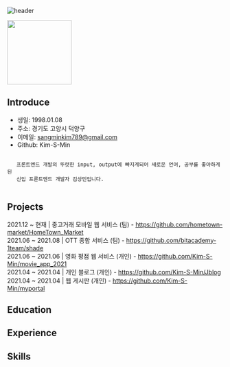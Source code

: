 ![header](https://capsule-render.vercel.app/api?type=waving&color=timeGradient&height=300&section=header&text=SangminKim&fontSize=90)

<img src="https://user-images.githubusercontent.com/79624406/150952276-57bbc9b6-3d56-4eef-bfe5-c6d31247e0e9.jpg" width="150"/>

## Introduce
+ 생일: 1998.01.08
+ 주소: 경기도 고양시 덕양구
+ 이메일: sangminkim789@gmail.com
+ Github: Kim-S-Min
<pre>
<code>
   프론트엔드 개발의 뚜렷한 input, output에 빠지게되어 새로운 언어, 공부를 좋아하게된
   신입 프론트엔드 개발자 김상민입니다.
</code>
</pre>
## Projects
2021.12 ~ 현재 | 중고거래 모바일 웹 서비스 (팀) - https://github.com/hometown-market/HomeTown_Market  
2021.06 ~ 2021.08 | OTT 종합 서비스 (팀) - https://github.com/bitacademy-1team/shade  
2021.06 ~ 2021.06 | 영화 평점 웹 서비스 (개인) - https://github.com/Kim-S-Min/movie_app_2021  
2021.04 ~ 2021.04 | 개인 블로그 (개인) - https://github.com/Kim-S-Min/Jblog  
2021.04 ~ 2021.04 | 웹 게시판 (개인) - https://github.com/Kim-S-Min/myportal  

## Education

## Experience

## Skills
